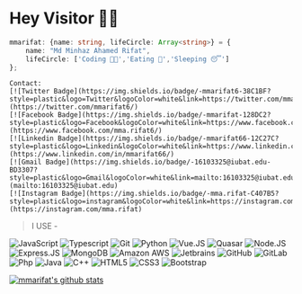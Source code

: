 # Hey Visitor 🦸🏼

```typescript
mmarifat: {name: string, lifeCircle: Array<string>} = {
    name: "Md Minhaz Ahamed Rifat",
    lifeCircle: ['Coding 👨‍💻','Eating 🍪','Sleeping 😴']
};
```
```
Contact:
[![Twitter Badge](https://img.shields.io/badge/-mmarifat6-38C1BF?style=plastic&logo=Twitter&logoColor=white&link=https://twitter.com/mmarifat6/)](https://twitter.com/mmarifat6/)
[![Facebook Badge](https://img.shields.io/badge/-mmarifat-128DC2?style=plastic&logo=Facebook&logoColor=white&link=https://www.facebook.com/mma.rifat6/)](https://www.facebook.com/mma.rifat6/)
[![Linkedin Badge](https://img.shields.io/badge/-mmarifat66-12C27C?style=plastic&logo=Linkedin&logoColor=white&link=https://www.linkedin.com/in/mmarifat66/)](https://www.linkedin.com/in/mmarifat66/)
[![Gmail Badge](https://img.shields.io/badge/-16103325@iubat.edu-BD3307?style=plastic&logo=Gmail&logoColor=white&link=mailto:16103325@iubat.edu)](mailto:16103325@iubat.edu)
[![Instagram Badge](https://img.shields.io/badge/-mma.rifat-C407B5?style=plastic&logo=instagram&logoColor=white&link=https://instagram.com/mmarifat/)](https://instagram.com/mma.rifat)
```

 > I USE - <br>

![JavaScript](https://img.shields.io/badge/-JavaScript-black?style=plastic&logo=javascript)
![Typescript](https://img.shields.io/badge/-Typescript-8fcfd1?style=plastic&logo=typescript)
![Git](https://img.shields.io/badge/-Git-black?style=plastic&logo=git)
![Python](https://img.shields.io/badge/-Python-blasck?style=plastic&logo=python)
![Vue.JS](https://img.shields.io/badge/-Vue.Js-3b2e5a?style=plastic&logo=Vue.JS)
![Quasar](https://img.shields.io/badge/-Quasar-0081CB?style=plastic&logo=quasar)
![Node.JS](https://img.shields.io/badge/-Node.JS-092E20?style=plastic&logo=Node.JS)
![Express.JS](https://img.shields.io/badge/-Express.JS-092E20?style=plastic&logo=Express.JS)
![MongoDB](https://img.shields.io/badge/-MongoDB-092E20?style=plastic&logo=mongodb)
![Amazon AWS](https://img.shields.io/badge/Amazon%20AWS-232F3E?style=plastic&logo=amazon-aws)
![Jetbrains](https://img.shields.io/badge/-Jetbrains-007ACC?style=plastic&logo=jetbrains)
![GitHub](https://img.shields.io/badge/-GitHub-181717?style=plastic&logo=github)
![GitLab](https://img.shields.io/badge/-GitLab-FCA121?style=plastic&logo=gitlab)
![Php](https://img.shields.io/badge/-Php-394989?style=plastic&logo=php)
![Java](https://img.shields.io/badge/-Java-3f4441?style=plastic&logo=java)
![C++](https://img.shields.io/badge/-C++-00599C?style=plastic&logo=c)
![HTML5](https://img.shields.io/badge/-HTML5-E34F26?style=plastic&logo=html5&logoColor=white)
![CSS3](https://img.shields.io/badge/-CSS3-1572B6?style=plastic&logo=css3)
![Bootstrap](https://img.shields.io/badge/-Bootstrap-563D7C?style=plastic&logo=bootstrap)

[![mmarifat's github stats](https://github-readme-stats.vercel.app/api?username=mmarifat&theme=white&show_icons=true)](https://github.com/mmarifat)
